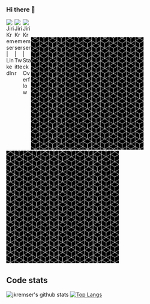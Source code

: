 <!--
**jkremser/jkremser** is a ✨ _special_ ✨ repository because its `README.md` (this file) appears on your GitHub profile.
inspired by https://github.com/vladyslav/vladyslav/blob/master/README.md (thanks!)
-->

### Hi there 👋 <a href="https://www.linkedin.com/in/jirik/">
  <img align="left" alt="Jiri Kremser | LinkedIn" width="22px" src="https://www.svgrepo.com/show/157006/linkedin.svg" />
</a>
<a href="https://twitter.com/JirkaKremser">
  <img align="left" alt="Jiri Kremser | Twitter" width="22px" src="https://www.svgrepo.com/show/183608/twitter.svg" />
</a>
<a href="https://stackoverflow.com/users/1594980/jiri-kremser">
  <img align="left" alt="Jiri Kremser | Stack Overflow" width="22px" src="https://www.svgrepo.com/show/306790/stackoverflow.svg" />
</a>

<br/>
<br/>



<img src="./b.gif" width="300px"><img src="./b.gif" width="300px">

## Code stats

![jkremser's github stats](https://github-readme-stats.vercel.app/api?username=jkremser&count_private=true&show_icons=true&hide_border=true&theme=merko)
[![Top Langs](https://github-readme-stats.vercel.app/api/top-langs/?username=jkremser&layout=compact&count_private=true&theme=merko&hide=perl&langs_count=8)](https://github-readme-stats.vercel.app/api/top-langs/?username=jkremser&layout=compact&count_private=true&theme=merko&hide=perl&langs_count=8)

